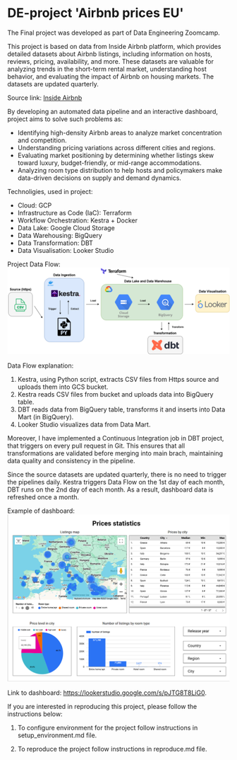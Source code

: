 # DE-project 'Airbnb prices EU'
The Final project was developed as part of Data Engineering Zoomcamp. 

This project is based on data from Inside Airbnb platform, which provides detailed datasets about Airbnb listings, including information on hosts, reviews, pricing, availability, and more. These datasets are valuable for analyzing trends in the short-term rental market, understanding host behavior, and evaluating the impact of Airbnb on housing markets. The datasets are updated quarterly. 

Source link: [Inside Airbnb](https://insideairbnb.com/get-the-data/.) 

By developing an automated data pipeline and an interactive dashboard, project aims to solve such problems as:
- Identifying high-density Airbnb areas to analyze market concentration and competition. 
- Understanding pricing variations across different cities and regions.
- Evaluating market positioning by determining whether listings skew toward luxury, budget-friendly, or mid-range accommodations.
- Analyzing room type distribution to help hosts and policymakers make data-driven decisions on supply and demand dynamics.

Technoligies, used in project:
- Cloud: GCP
- Infrastructure as Code (IaC): Terraform
- Workflow Orchestration: Kestra + Docker
- Data Lake: Google Cloud Storage
- Data Warehousing: BigQuery
- Data Transformation: DBT
- Data Visualisation: Looker Studio

Project Data Flow:
![Data Flow](<Data flow.png>)

Data Flow explanation: 
1. Kestra, using Python script, extracts CSV files from Https source and uploads them into GCS bucket.
2. Kestra reads CSV files from bucket and uploads data into BigQuery table. 
3. DBT reads data from BigQuery table, transforms it and inserts into Data Mart (in BigQuery). 
4. Looker Studio visualizes data from Data Mart. 

Moreover, I have implemented a Continuous Integration job in DBT project, that triggers on every pull request in Git. This ensures that all transformations are validated before merging into main brach, maintaining data quality and consistency in the pipeline.

Since the source datasets are updated quarterly, there is no need to trigger the pipelines daily.
Kestra triggers Data Flow on the 1st day of each month, DBT runs on the 2nd day of each month. 
As a result, dashboard data is refreshed once a month. 

Example of dashboard: 
![dashboard](<looker/Prices statistics.png>)


Link to dashboard: https://lookerstudio.google.com/s/pJTG8T8LiG0.

If you are interested in reproducing this project, please follow the instructions below:

1. To configure environment for the project follow instructions in setup_environment.md file.

2. To reproduce the project follow instructions in reproduce.md file. 

















